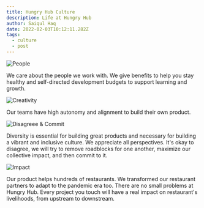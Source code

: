 ```yaml
---
title: Hungry Hub Culture
description: Life at Hungry Hub
author: Saiqul Haq
date: 2022-02-03T10:12:11.282Z
tags:
  - culture
  - post
---
```

![People](/static/img/people.jpg "We care about the people we work with")

We care about the people we work with. We give benefits to help you stay healthy and self-directed development budgets to support learning and growth.

![Creativity](/static/img/screen-shot-2022-02-03-at-17.34.25.png "Autonomy ")

Our teams have high autonomy and alignment to build their own product.

![Disagreee & Commit](https://images.unsplash.com/photo-1565689157206-0fddef7589a2?ixlib=rb-1.2.1&ixid=MnwxMjA3fDB8MHxwaG90by1wYWdlfHx8fGVufDB8fHx8 "Disagreee & Commit")

Diversity is essential for building great products and necessary for building a vibrant and inclusive culture. We appreciate all perspectives. It's okay to disagree, we will try to remove roadblocks for one another, maximize our collective impact, and then commit to it.

![Impact](https://images.unsplash.com/photo-1535231540604-72e8fbaf8cdb?ixlib=rb-1.2.1&ixid=MnwxMjA3fDB8MHxwaG90by1wYWdlfHx8fGVufDB8fHx8 "Impact")

Our product helps hundreds of restaurants. We transformed our restaurant partners to adapt to the pandemic era too. There are no small problems at Hungry Hub. Every project you touch will have a real impact on restaurant's livelihoods, from upstream to downstream.
